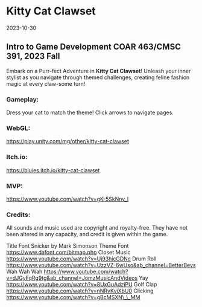 # Kitty Cat Clawset
2023-10-30

## Intro to Game Development COAR 463/CMSC 391, 2023 Fall

Embark on a Purr-fect Adventure in **Kitty Cat Clawset**! Unleash your
inner stylist as you navigate through themed challenges, creating feline
fashion magic at every claw-some turn!

### Gameplay:

Dress your cat to match the theme! Click arrows to navigate pages.

### WebGL:

https://play.unity.com/mg/other/kitty-cat-clawset

### Itch.io:

https://bluies.itch.io/kitty-cat-clawset

### MVP:

<https://www.youtube.com/watch?v=gK-5SkNnv_I>

### Credits:

All sounds and music used are copyright and royalty-free. They have not
been altered in any capacity, and credit is given within the game.

Title Font Snicker by Mark Simonson Theme Font
https://www.dafont.com/bitmap.php Closet Music
https://www.youtube.com/watch?v=Uj93hicGDNc Drum Roll
https://www.youtube.com/watch?v=UzzVZ-6wUso&ab_channel=BetterBevs Wah
Wah Wah
https://www.youtube.com/watch?v=dJGyFqRg9tg&ab_channel=JomzMusicAndVideos
Yay https://www.youtube.com/watch?v=8UxGuAdzjPU Golf Clap
https://www.youtube.com/watch?v=nNRvKviXbU0 Clicking
https://www.youtube.com/watch?v=gBcMSXN\_\_MM
